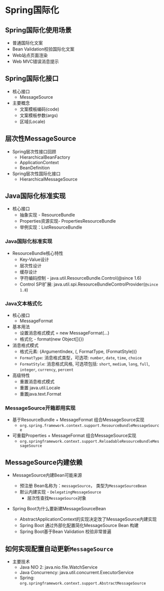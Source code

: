 # Spring国际化

## Spring国际化使用场景

- 普通国际化文案
- Bean Validation校验国际化文案
- Web站点页面渲染
- Web MVC错误消息提示

## Spring国际化接口

- 核心接口
  - MessageSource
- 主要概念
  - 文案模板编码(code)
  - 文案模板参数(args)
  - 区域(Locale)

## 层次性MessageSource

- Spring层次性接口回顾
  - HierarchicalBeanFactory
  - ApplicationContext
  - BeanDefinition
- Spring层次性国际化接口
  - HierarchicalMessageSource

## Java国际化标准实现

- 核心接口
  - 抽象实现 - ResourceBundle
  - Properties资源实现- PropertiesResourceBundle
  - 举例实现：ListResourceBundle

### Java国际化标准实现

- ResourceBundle核心特性
  - Key-Value设计
  - 层次性设计
  - 缓存设计
  - 字符编码控制 - java.util.ResourceBundle.Control(@since 1.6)
  - Control SPI扩展: java.util.spi.ResourceBundleControlProvider(`@since 1.8`)

### Java文本格式化

- 核心接口
  - MessageFormat
- 基本用法
  - 设置消息格式模式 = new MessageFormat(...)
  - 格式化 - format(new Object[]{})
- 消息格式模式
  - 格式元素: {ArgumentIndex, (, FormatType, (FormatStyle))}
  - `FormatType`: 消息格式类型，可选项: `number`, `date`, `time`, `choice`
  - `FormatStyle`: 消息格式风格, 可选项包括: `short`, `medium`, `long`, `full`, `integer`, `currency`, `percent`
- 高级特性
  - 重置消息格式模式
  - 重置 java.util.Locale
  - 重置java.text.Format

### MessageSource开箱即用实现

- 基于ResourceBundle + MessageFormat 组合MessageSource实现
  - `org.spring.framework.context.support.ResourceBundleMessageSource`
- 可重载Properties + MessageFormat 组合MessageSource实现
  - `org.springframework.context.support.ReloadableResourceBundleMessageSource`

## MessageSource内建依赖

- MessageSource内建Bean可能来源
  - 预注册 Bean名称为：`messageSource`， 类型为`MessageSourceBean`
  - 默认内建实现 - `DelegatingMessageSource`
    - 层次性查找`MessageSource`对象

- Spring Boot为什么要新建MessageSourceBean
  - AbstractApplicationContext的实现决定改了MessageSource内建实现
  - Spring Boot 通过外部化配置简化MessageSource Bean 构建
  - Spring Boot基于Bean Validation 校验非常普遍

## 如何实现配置自动更新`MessageSource`

- 主要技术
  - Java NIO 2: java.nio.file.WatchService
  - Java Concurrency: java.util.concurrent.ExecutorService
  - Spring: `org.springframework.context.support.AbstractMessageSource`